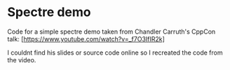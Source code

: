 # Spectre demo

Code for a simple spectre demo taken from Chandler Carruth's CppCon talk:
[https://www.youtube.com/watch?v=_f7O3IfIR2k]

I couldnt find his slides or source code online so I recreated the code from
the video.

